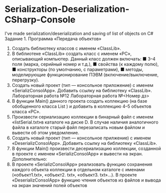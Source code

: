# Serialization-Deserialization-CSharp-Console
I've made serialization/deserialization and saving of list of objects on C#
Задание 1. Программа «Передача объектов»
1. Создать библиотеку классов с именем «ClassLib». 
2. В библиотеке «ClassLib» создать класс с именем 
«РС», описывающий компьютер. Данный класс 
должен включать: 
■ 3–4 поля (марка, серийный номер и т.д.), 
■ свойства (к каждому полю), 
■ конструкторы (по умолчанию, с параметрами), 
■ методы, моделирующие функционирование ПЭВМ 
(включение/выключение, перегрузку). 
3. Создать новый проект (тип — консольное приложение) с именем «SerializConsolApp». Добавить 
ссылку на библиотеку «ClassLib».
 Лабораторная работа №12 Лабораторная работа №<Номер дз>
4. В функции Main() данного проекта создать коллекцию (на базе обобщенного класса List<T> ) 
и добавить в коллекцию 4–5 объектов класса «РС». 
5. Произвести сериализацию коллекции в бинарный 
файл с именем «listSerial.txt»в каталоге на диске D. 
В случае наличия аналогичного файла в каталоге 
старый файл перезаписать новым файлом и вывести об этом уведомление. 
6. Создать новый проект (тип — консольное прилжение) с именем «DeserializConsolApp». Добавить 
ссылку на библиотеку «ClassLib».
7. В функции Main() произвести десериализацию 
коллекции, созданной в проекте с именем «SerializConsolApp» и вывести на экран.
Дополнительно: 
8. В проекте «SerializConsolApp» реализовать функцию 
сохранения каждого объекта коллекции в отдельном 
каталоге с именами («объект1.txt», «объект2. txt», 
«объект3. txt»…). В проекте «DeserializConsolApp» 
функцию чтения объектов из файлов и вывода на 
экран значений полей объектов
